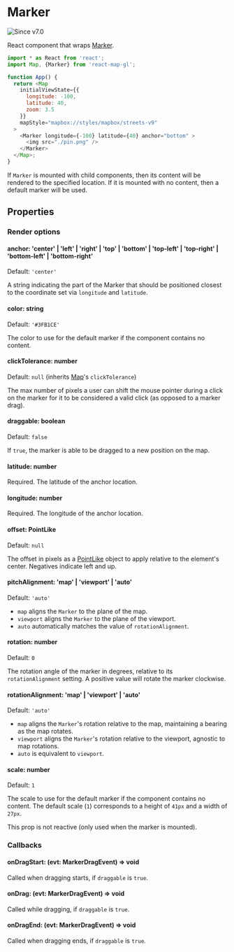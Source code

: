 # Marker

![Since v7.0](https://img.shields.io/badge/since-v7.0-green)

React component that wraps [Marker](https://docs.mapbox.com/mapbox-gl-js/api/markers/#marker).

```js
import * as React from 'react';
import Map, {Marker} from 'react-map-gl';

function App() {
  return <Map
    initialViewState={{
      longitude: -100,
      latitude: 40,
      zoom: 3.5
    }}
    mapStyle="mapbox://styles/mapbox/streets-v9"
  >
    <Marker longitude={-100} latitude={40} anchor="bottom" >
      <img src="./pin.png" />
    </Marker>
  </Map>;
}
```

If `Marker` is mounted with child components, then its content will be rendered to the specified location. If it is mounted with no content, then a default marker will be used.

## Properties

### Render options

#### anchor: 'center' | 'left' | 'right' | 'top' | 'bottom' | 'top-left' | 'top-right' | 'bottom-left' | 'bottom-right'

Default: `'center'`

A string indicating the part of the Marker that should be positioned closest to the coordinate set via `longitude` and `latitude`.

#### color: string

Default: `'#3FB1CE'`

The color to use for the default marker if the component contains no content.

#### clickTolerance: number

Default: `null` (inherits [Map](/docs/api-reference/map.md)'s `clickTolerance`)

The max number of pixels a user can shift the mouse pointer during a click on the marker for it to be considered a valid click (as opposed to a marker drag).

#### draggable: boolean

Default: `false`

If `true`, the marker is able to be dragged to a new position on the map.

#### latitude: number

Required. The latitude of the anchor location.

#### longitude: number

Required. The longitude of the anchor location.

#### offset: PointLike

Default: `null`

The offset in pixels as a [PointLike](https://docs.mapbox.com/mapbox-gl-js/api/geography/#pointlike) object to apply relative to the element's center. Negatives indicate left and up.

#### pitchAlignment: 'map' | 'viewport' | 'auto'

Default: `'auto'`

- `map` aligns the `Marker` to the plane of the map.
- `viewport` aligns the `Marker` to the plane of the viewport.
- `auto` automatically matches the value of `rotationAlignment`.

#### rotation: number

Default: `0`

The rotation angle of the marker in degrees, relative to its `rotationAlignment` setting. A positive value will rotate the marker clockwise.

#### rotationAlignment: 'map' | 'viewport' | 'auto'

Default: `'auto'`

- `map` aligns the `Marker`'s rotation relative to the map, maintaining a bearing as the map rotates.
- `viewport` aligns the `Marker`'s rotation relative to the viewport, agnostic to map rotations.
- `auto` is equivalent to `viewport`.

#### scale: number

Default: `1`

The scale to use for the default marker if the component contains no content.
The default scale (`1`) corresponds to a height of `41px` and a width of `27px`.

This prop is not reactive (only used when the marker is mounted).

### Callbacks

#### onDragStart: (evt: MarkerDragEvent) => void

Called when dragging starts, if `draggable` is `true`.

#### onDrag: (evt: MarkerDragEvent) => void

Called while dragging, if `draggable` is `true`.

#### onDragEnd: (evt: MarkerDragEvent) => void

Called when dragging ends, if `draggable` is `true`.
